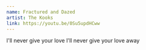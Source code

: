 ```yaml
---
name: Fractured and Dazed
artist: The Kooks
link: https://youtu.be/0Su5updHCww
---
```


I'll never give your love
I'll never give your love away
